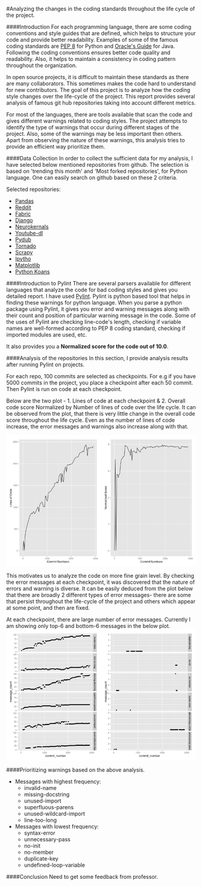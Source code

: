 #Analyzing the changes in the coding standards throughout the life cycle of the project.

####Introduction
For each programming language, there are some coding conventions and style guides that are defined, which helps to structure your code and provide better readability. Examples of some of the famous coding standards are [PEP 8](https://www.python.org/dev/peps/pep-0008) for Python and [Oracle's Guide](http://www.oracle.com/technetwork/java/codeconvtoc-136057.html) for Java. Following the coding conventions ensures better code quality and readability. Also, it helps to maintain a consistency in coding pattern throughout the organization. 

In open source projects, it is difficult to maintain these standards as there are many collaborators. This sometimes makes the code hard to understand for new contributors. The goal of this project is to analyze how the coding style changes over the life-cycle of the project. This report provides several analysis of famous git hub repositories taking into account different metrics. 

For most of the languages, there are tools available that scan the code and gives different warnings related to coding styles. The project attempts to identify the type of warnings that occur during different stages of the project. Also, some of the warnings may be less important then others. Apart from observing the nature of these warnings, this analysis tries to provide an efficient way prioritize them.

####Data Collection
In order to collect the sufficient data for my analysis, I have selected below mentioned repositories from github.
The selection is based on 'trending this month' and 'Most forked repositories', for Python language. One can easily search on github based on these 2 criteria.

Selected repositories:

- [Pandas](https://github.com/pydata/pandas.git)
- [Reddit](https://github.com/reddit/reddit.git)
- [Fabric](https://github.com/fabric/fabric.git)
- [Django](https://github.com/django/django.git)
- [Neurokernals](https://github.com/neurokernel/neurokernel.git)
- [Youtube-dl](https://github.com/rg3/youtube-dl.git)
- [Pydub](https://github.com/jiaaro/pydub.git)
- [Tornado](https://github.com/tornadoweb/tornado.git)
- [Scrapy](https://github.com/scrapy/scrapy.git)
- [Ipytho](https://github.com/ipython/ipython.git)
- [Matplotlib](https://github.com/matplotlib/matplotlib.git)
- [Python Koans](https://github.com/gregmalcolm/python_koans.git)

####Introduction to Pylint
There are several parsers available for different languages that analyze the code for bad coding styles and gives you detailed report. I have used [Pylint](http://www.pylint.org/). Pylint is python based tool that helps in finding these warnings for python language. When you parse a python package using Pylint, it gives you error and warning messages along with their count and position of particular warning message in the code. Some of the uses of Pylint are checking line-code's length, checking if variable names are well-formed according to PEP 8 coding standard, checking if imported modules are used, etc. 

It also provides you a **Normalized score for the code out of 10.0**.

####Analysis of the repositories
In this section, I provide analysis results after running Pylint on projects. 

For each repo, 100 commits are selected as checkpoints. For e.g if you have 5000 commits in the project, you place a checkpoint after each 50 commit. Then Pylint is run on code at each checkpoint.

Below are the two plot - 1. Lines of code at each checkpoint & 2. Overall code score Normalized by Number of lines of code over the life cycle. It can be observed from the plot, that there is very little change in the overall code score throughout the life cycle. Even as the number of lines of code increase, the error messages and warnings also increase along with that.

![Code Score](code_score.png)

This motivates us to analyze the code on more fine grain level. By checking the error messages at each checkpoint, it was discovered that the nature of errors and warning is diverse. It can be easily deduced from the plot below that there are broadly 2 different types of error messages- there are some that persist throughout the life-cycle of the project and others which appear at some point, and then are fixed.

At each checkpoint, there are large number of error messages. Currently I am showing only top-6 and bottom-6 messages in the below plot.
![Number Of Messages](message_throughout_lifecyle.png)

####Prioritizing warnings based on the above analysis.

* Messages with highest frequency:
    * invalid-name
    * missing-docstring
    * unused-import
    * superfluous-parens
    * unused-wildcard-import
    * line-too-long
* Messages with lowest frequency:
    * syntax-error
    * unnecessary-pass
    * no-init
    * no-member
    * duplicate-key
    * undefined-loop-variable

####Conclusion
Need to get some feedback from professor.
